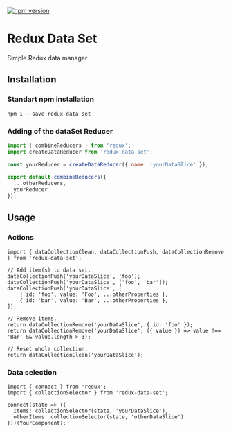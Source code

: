 [![npm version](https://badge.fury.io/js/redux-data-set.svg)](https://badge.fury.io/js/redux-data-set)

# Redux Data Set
Simple Redux data manager

## Installation

### Standart npm installation

```
npm i --save redux-data-set
```

### Adding of the dataSet Reducer

```javascript
import { combineReducers } from 'redux';
import createDataReducer from 'redux-data-set';

const yourReducer = createDataReducer({ name: 'yourDataSlice' });

export default combineReducers({
  ...otherReducers,
  yourReducer
});
```

## Usage

### Actions

```javasript
import { dataCollectionClean, dataCollectionPush, dataCollectionRemove } from 'redux-data-set';

// Add item(s) to data set.
dataCollectionPush('yourDataSlice', 'foo');
dataCollectionPush('yourDataSlice', ['foo', 'bar']);
dataCollectionPush('yourDataSlice', [
    { id: 'foo', value: 'Foo', ...otherProperties },
    { id: 'bar', value: 'Bar', ...otherProperties },
]);

// Remove items.
return dataCollectionRemove('yourDataSlice', { id: 'foo' });
return dataCollectionRemove('yourDataSlice', ({ value }) => value !== 'Bar' && value.length > 3);

// Reset whole collection.
return dataCollectionClean('yourDataSlice');
```

### Data selection

```javasript
import { connect } from 'redux';
import { collectionSelector } from 'redux-data-set';

connect(state => ({
  items: collectionSelector(state, 'yourDataSlice'),
  otherItems: collectionSelector(state, 'otherDataSlice')
}))(YourComponent);
